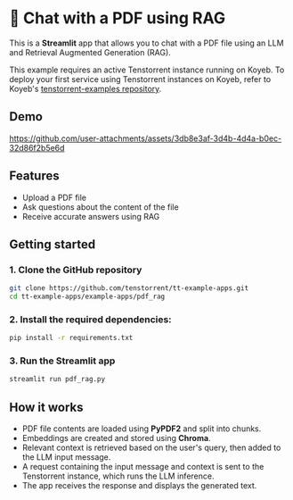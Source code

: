 # 📄 Chat with a PDF using RAG
This is a **Streamlit** app that allows you to chat with a PDF file using an LLM and Retrieval Augmented Generation (RAG).  

This example requires an active Tenstorrent instance running on Koyeb.  To deploy your first service using Tenstorrent instances on Koyeb, refer to Koyeb's [tenstorrent-examples repository](https://github.com/koyeb/tenstorrent-examples).

## Demo

https://github.com/user-attachments/assets/3db8e3af-3d4b-4d4a-b0ec-32d86f2b5e6d

## Features
- Upload a PDF file
- Ask questions about the content of the file
- Receive accurate answers using RAG

## Getting started

### 1. Clone the GitHub repository
```bash
git clone https://github.com/tenstorrent/tt-example-apps.git
cd tt-example-apps/example-apps/pdf_rag
```

### 2. Install the required dependencies:
```bash
pip install -r requirements.txt
```

### 3. Run the Streamlit app
```bash
streamlit run pdf_rag.py
```

## How it works

- PDF file contents are loaded using **PyPDF2** and split into chunks.
- Embeddings are created and stored using **Chroma**.
- Relevant context is retrieved based on the user's query, then added to the LLM input message.
- A request containing the input message and context is sent to the Tenstorrent instance, which runs the LLM inference.
- The app receives the response and displays the generated text.
